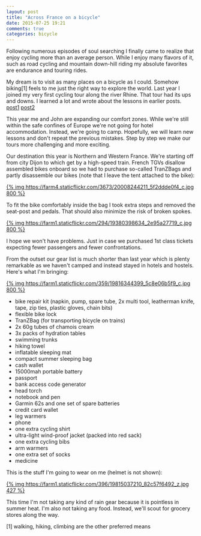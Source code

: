 ```yaml
---
layout: post
title: "Across France on a bicycle"
date: 2015-07-25 19:21
comments: true
categories: bicycle
---
```


Following numerous episodes of soul searching I finally came to realize that enjoy cycling more than an average person. While I enjoy many flavors of it, such as road cycling and mountain down-hill riding my absolute favorites are endurance and touring rides.

My dream is to visit as many places on a bicycle as I could. Somehow biking[1] feels to me just the right way to explore the world. Last year I joined my very first cycling tour along the river Rhine. That tour had its ups and downs. I learned a lot and wrote about the lessons in earlier posts. [post1](/blog/2014/12/03/what-i-learned-from-a-10-day-bicycle-tour/) [post2](/blog/2014/12/15/what-i-learned-from-a-10-day-bicycle-tour/)

This year me and John are expanding our comfort zones. While we're still within the safe confines of Europe we're not going for hotel accommodation. Instead, we're going to camp. Hopefully, we will learn new lessons and don't repeat the previous mistakes. Step by step we make our tours more challenging and more exciting.

Our destination this year is Northern and Western France. We're starting off from city Dijon to which get by a high-speed train. French TGVs disallow  assembled bikes onboard so we had to purchase so-called TranZBags and partly disassemble our bikes (note that I leave the tent attached to the bike):

[{% img https://farm4.staticflickr.com/3673/20008244211_5f2ddde0f4_c.jpg 800 %}](https://www.flickr.com/photos/tentaclephotos/20008244211)

To fit the bike comfortably inside the bag I took extra steps and removed the seat-post and pedals. That should also minimize the risk of broken spokes.

[{% img https://farm1.staticflickr.com/294/19380398634_2e95a27719_c.jpg 800 %}](https://www.flickr.com/photos/tentaclephotos/19380398634)

I hope we won't have problems. Just in case we purchased 1st class tickets expecting fewer passengers and fewer confrontations.

From the outset our gear list is much shorter than last year which is plenty remarkable as we haven't camped and instead stayed in hotels and hostels. Here's what I'm bringing:

[{% img https://farm1.staticflickr.com/359/19816344399_5c8e06b5f9_c.jpg 800 %}](https://www.flickr.com/photos/tentaclephotos/19816344399)

 * bike repair kit (napkin, pump, spare tube, 2x multi tool, leatherman knife, tape, zip ties, plastic gloves, chain bits)
 * flexible bike lock
 * TranZBag (for transporting bicycle on trains)
 * 2x 60g tubes of chamois cream
 * 3x packs of hydration tables
 * swimming trunks
 * hiking towel
 * inflatable sleeping mat
 * compact summer sleeping bag
 * cash wallet
 * 15000mah portable battery
 * passport
 * bank access code generator
 * head torch
 * notebook and pen
 * Garmin 62s and one set of spare batteries
 * credit card wallet
 * leg warmers
 * phone
 * one extra cycling shirt
 * ultra-light wind-proof jacket (packed into red sack)
 * one extra cycling bibs
 * arm warmers
 * one extra set of socks
 * medicine

This is the stuff I'm going to wear on me (helmet is not shown):

[{% img https://farm1.staticflickr.com/396/19815037210_82c57f6492_z.jpg 427 %}](https://www.flickr.com/photos/tentaclephotos/19815037210)

This time I'm not taking any kind of rain gear because it is pointless in summer heat. I'm also not taking any food. Instead, we'll scout for grocery stores along the way.

[1] walking, hiking, climbing are the other preferred means